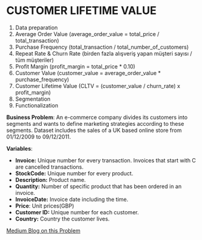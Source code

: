 # CUSTOMER LIFETIME VALUE

1. Data preparation
2. Average Order Value (average_order_value = total_price / total_transaction)
3. Purchase Frequency (total_transaction / total_number_of_customers)
4. Repeat Rate & Churn Rate (birden fazla alışveriş yapan müşteri sayısı / tüm müşteriler)
5. Profit Margin (profit_margin =  total_price * 0.10)
6. Customer Value (customer_value = average_order_value * purchase_frequency)
7. Customer Lifetime Value (CLTV = (customer_value / churn_rate) x profit_margin)
8. Segmentation
9. Functionalization

**Business Problem**: 
An e-commerce company divides its customers into segments and wants to define marketing strategies according to these segments.
Dataset includes the sales of a UK based online store from 01/12/2009 to 09/12/2011.

**Variables**:
- **Invoice:** Unique number for every transaction. Invoices that start with C are cancelled transactions.
- **StockCode:** Unique number for every product.
- **Description:** Product name.
- **Quantity:** Number of specific product that has been ordered in an invoice.
- **InvoiceDate:** Invoice date including the time.
- **Price**: Unit prices(GBP)
- **Customer ID:** Unique number for each customer.
- **Country:** Country the customer lives.

[Medium Blog on this Problem]()

